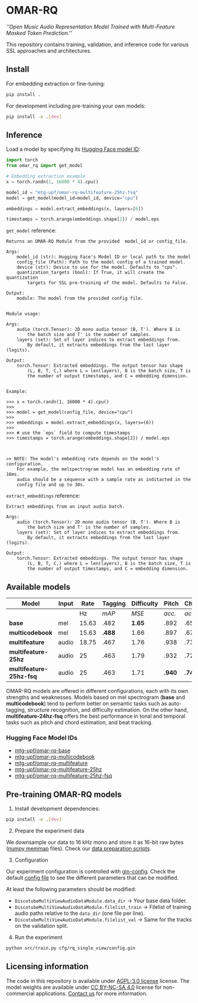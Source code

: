 # OMAR-RQ

_''Open Music Audio Representation Model Trained with Multi-Feature Masked Token Prediction.''_

This repository contains training, validation, and inference code for various SSL approaches and architectures.

## Install

For embedding extraction or fine-tuning:

```bash
pip install .

```

For development including pre-training your own models:

```bash
pip install -e .[dev]
```

## Inference

Load a model by specifying its [Hugging Face model ID](#hugging-face-model-ids):

```python
import torch
from omar_rq import get_model

# Embedding extraction example
x = torch.randn(1, 16000 * 4).cpu()

model_id = "mtg-upf/omar-rq-multifeature-25hz-fsq"
model = get_model(model_id=model_id, device="cpu")

embeddings = model.extract_embeddings(x, layers=[6])

timestamps = torch.arange(embeddings.shape[2]) / model.eps
```

`get_model` reference:

```
Returns an OMAR-RQ Module from the provided  model_id or config_file.

Args:
    model_id (str): Hugging Face's Model ID or local path to the model
    config_file (Path): Path to the model config of a trained model.
    device (str): Device to use for the model. Defaults to "cpu".
    quantization_targets (bool): If True, it will create the quantization
        targets for SSL pre-training of the model. Defaults to False.

Output:
    module: The model from the provided config file.


Module usage:

Args:
    audio (torch.Tensor): 2D mono audio tensor (B, T'). Where B is
        the batch size and T' is the number of samples.
    layers (set): Set of layer indices to extract embeddings from.
        By default, it extracts embeddings from the last layer (logits).

Output:
    torch.Tensor: Extracted embeddings. The output tensor has shape
        (L, B, T, C,) where L = len(layers), B is the batch size, T is
        the number of output timestamps, and C = embedding dimension.


Example:

>>> x = torch.randn(1, 16000 * 4).cpu()
>>>
>>> model = get_model(config_file, device="cpu")
>>>
>>> embeddings = model.extract_embeddings(x, layers=(6))
>>>
>>> # use the `eps` field to compute timestamps
>>> timestamps = torch.arange(embeddings.shape[2]) / model.eps



>> NOTE: The model's embedding rate depends on the model's configuration.
    For example, the melspectrogram model has an embedding rate of 16ms.
    audio should be a sequence with a sample rate as inditacted in the
    config file and up to 30s.
```

`extract_embeddings` reference:

```
Extract embeddings from an input audio batch.

Args:
    audio (torch.Tensor): 2D mono audio tensor (B, T'). Where B is 
        the batch size and T' is the number of samples.
    layers (set): Set of layer indices to extract embeddings from.
        By default, it extracts embeddings from the last layer (logits).

Output:
    torch.Tensor: Extracted embeddings. The output tensor has shape 
        (L, B, T, C,) where L = len(layers), B is the batch size, T is
        the number of output timestamps, and C = embedding dimension.
```

## Available models

| Model                    | Input  | Rate   | Tagging | Difficulty | Pitch   | Chord   | Beat   | Structure |
|--------------------------|--------|--------|---------|------------|---------|---------|--------|-----------|
|                          |        | Hz     | _mAP_   | _MSE_      | _acc._  | _acc._  | _F1_   | _acc._    |
| **base**                 | mel    | 15.63  | .482    | **1.65**   | .892    | .657    | .783   | **.647**  |
| **multicodebook**        | mel    | 15.63  | **.488** | 1.66      | .897    | .675    | .775   | .639      |
| **multifeature**         | audio  | 18.75  | .467    | 1.76       | .938    | .734    | .833   | .623      |
| **multifeature-25hz**    | audio  | 25     | .463    | 1.79       | .932    | .728    | .848   | .628      |
| **multifeature-25hz-fsq**| audio  | 25     | .463    | 1.71       | **.940**| **.749**| **.855** | .628    |

OMAR-RQ models are offered in different configurations, each with its own strengths and weaknesses.
Models based on mel spectrogram (**base** and **multicodebook**) tend to perform better on semantic tasks such as auto-tagging, structure recognition, and difficulty estimation.
On the other hand, **multifeature-24hz-fsq** offers the best performance in tonal and temporal tasks such as pitch and chord estimation, and beat tracking.

### Hugging Face Model IDs

- [mtg-upf/omar-rq-base](https://huggingface.co/mtg-upf/omar-rq-base)
- [mtg-upf/omar-rq-multicodebook](https://huggingface.co/mtg-upf/omar-rq-multicodebook)
- [mtg-upf/omar-rq-multifeature](https://huggingface.co/mtg-upf/omar-rq-multifeature)
- [mtg-upf/omar-rq-multifeature-25hz](https://huggingface.co/mtg-upf/omar-rq-multifeature-25hz)
- [mtg-upf/omar-rq-multifeature-25hz-fsq](https://huggingface.co/mtg-upf/omar-rq-multifeature-25hz-fsq)

## Pre-training OMAR-RQ models

1. Install development dependencies:

```bash
pip install -e .[dev]
```

2. Prepare the experiment data

We downsample our data to 16 kHz mono and store it as 16-bit raw bytes ([numpy memmap](https://numpy.org/doc/stable/reference/generated/numpy.memmap.html) files).
Check our [data preparation scripts](data/).

3. Configuration

Our experiment configuration is controlled with [gin-config](https://github.com/google/gin-config).
Check the default [config file](../cfg/rq_single_view/config.gin) to see the different parameters that can be modified.

At least the following parameters should be modified:

- `DiscotubeMultiViewAudioDataModule.data_dir` -> Your base data folder.
- `DiscotubeMultiViewAudioDataModule.filelist_train` -> Filelist of training audio paths relative to the `data_dir` (one file per line).
- `DiscotubeMultiViewAudioDataModule.filelist_val` -> Same for the tracks on the validation split.

4. Run the experiment

```bash
python src/train.py cfg/rq_single_view/config.gin
```

## Licensing information

The code in this repository is available under [AGPL-3.0 license](https://www.gnu.org/licenses/agpl-3.0.en.html) license.
The model weights are available under [CC BY-NC-SA 4.0](https://creativecommons.org/licenses/by-nc-sa/4.0/) license for non-commercial applications.
[Contact us](https://www.upf.edu/web/mtg/contact) for more information.

